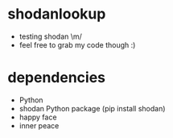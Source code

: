 # shodanlookup

- testing shodan \m/ 
- feel free to grab my code though :)

# dependencies
- Python
- shodan Python package (pip install shodan)
- happy face
- inner peace

